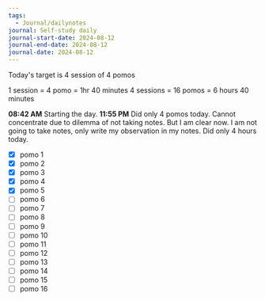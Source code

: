 ```yaml
---
tags:
  - Journal/dailynotes
journal: Self-study daily
journal-start-date: 2024-08-12
journal-end-date: 2024-08-12
journal-date: 2024-08-12
---
```

Today's target is 4 session of 4 pomos

1 session = 4 pomo = 1hr 40 minutes
4 sessions = 16 pomos = 6 hours 40 minutes

**08:42 AM** Starting the day.
**11:55 PM** Did only 4 pomos today. Cannot concentrate due to dilemma of not taking notes. But I am clear now. I am not going to take notes, only write my observation in my notes. Did only 4 hours today. 

- [x] pomo 1
- [x] pomo 2
- [x] pomo 3
- [x] pomo 4
- [x] pomo 5
- [ ] pomo 6
- [ ] pomo 7
- [ ] pomo 8
- [ ] pomo 9
- [ ] pomo 10
- [ ] pomo 11
- [ ] pomo 12
- [ ] pomo 13
- [ ] pomo 14
- [ ] pomo 15
- [ ] pomo 16
